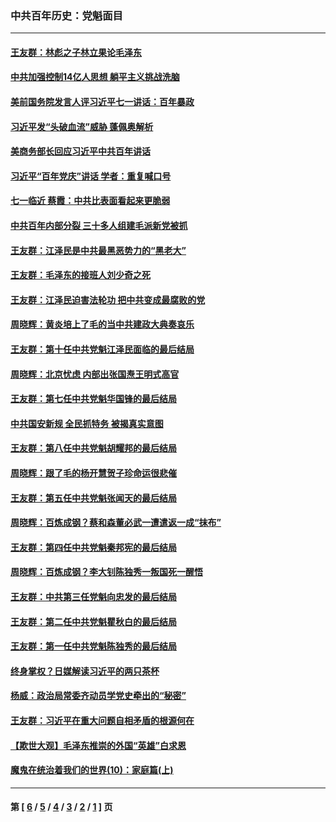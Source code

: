### 中共百年历史：党魁面目
---
#### [王友群：林彪之子林立果论毛泽东](../../pages/nf1176107/n13128622.md?08130430) 
#### [中共加强控制14亿人思想 躺平主义挑战洗脑](../../pages/nf1176107/n13094299.md?08130430) 
#### [美前国务院发言人评习近平七一讲话：百年暴政](../../pages/nf1176107/n13066986.md?08130430) 
#### [习近平发“头破血流”威胁 蓬佩奥解析](../../pages/nf1176107/n13063604.md?08130430) 
#### [美商务部长回应习近平中共百年讲话](../../pages/nf1176107/n13062903.md?08130430) 
#### [习近平“百年党庆”讲话 学者：重复喊口号](../../pages/nf1176107/n13061411.md?08130430) 
#### [七一临近 蔡霞：中共比表面看起来更脆弱](../../pages/nf1176107/n13056418.md?08130430) 
#### [中共百年内部分裂 三十多人组建毛派新党被抓](../../pages/nf1176107/n13044023.md?08130430) 
#### [王友群：江泽民是中共最黑恶势力的“黑老大”](../../pages/nf1176107/n13022180.md?08130430) 
#### [王友群：毛泽东的接班人刘少奇之死](../../pages/nf1176107/n12991772.md?08130430) 
#### [王友群：江泽民迫害法轮功 把中共变成最腐败的党](../../pages/nf1176107/n12947347.md?08130430) 
#### [周晓辉：黄炎培上了毛的当中共建政大典奏哀乐](../../pages/nf1176107/n12942780.md?08130430) 
#### [王友群：第十任中共党魁江泽民面临的最后结局](../../pages/nf1176107/n12933748.md?08130430) 
#### [周晓辉：北京忧虑 内部出张国焘王明式高官](../../pages/nf1176107/n12931709.md?08130430) 
#### [王友群：第七任中共党魁华国锋的最后结局](../../pages/nf1176107/n12918457.md?08130430) 
#### [中共国安新规 全民抓特务 被揭真实意图](../../pages/nf1176107/n12911615.md?08130430) 
#### [王友群：第八任中共党魁胡耀邦的最后结局](../../pages/nf1176107/n12902918.md?08130430) 
#### [周晓辉：跟了毛的杨开慧贺子珍命运很悲催](../../pages/nf1176107/n12877804.md?08130430) 
#### [王友群：第五任中共党魁张闻天的最后结局](../../pages/nf1176107/n12865420.md?08130430) 
#### [周晓辉：百炼成钢？蔡和森董必武一遭遣返一成“抹布”](../../pages/nf1176107/n12854806.md?08130430) 
#### [王友群：第四任中共党魁秦邦宪的最后结局](../../pages/nf1176107/n12855290.md?08130430) 
#### [周晓辉：百炼成钢？李大钊陈独秀一叛国死一醒悟](../../pages/nf1176107/n12847981.md?08130430) 
#### [王友群：中共第三任党魁向忠发的最后结局](../../pages/nf1176107/n12840390.md?08130430) 
#### [王友群：第二任中共党魁瞿秋白的最后结局](../../pages/nf1176107/n12824710.md?08130430) 
#### [王友群：第一任中共党魁陈独秀的最后结局](../../pages/nf1176107/n12809869.md?08130430) 
#### [终身掌权？日媒解读习近平的两只茶杯](../../pages/nf1176107/n12805064.md?08130430) 
#### [杨威：政治局常委齐动员学党史牵出的“秘密”](../../pages/nf1176107/n12764642.md?08130430) 
#### [王友群：习近平在重大问题自相矛盾的根源何在](../../pages/nf1176107/n12499563.md?08130430) 
#### [【欺世大观】毛泽东推崇的外国“英雄”白求恩](../../pages/nf1176107/n12362005.md?08130430) 
#### [魔鬼在统治着我们的世界(10)：家庭篇(上)](../../pages/nf1176107/n10435448.md?08130430) 

---
#### 第 [ [6](./6.md?08130430) / [5](./5.md?08130430) / [4](./4.md?08130430) / [3](./3.md?08130430) / [2](./2.md?08130430) / [1](./1.md?08130430) ] 页
